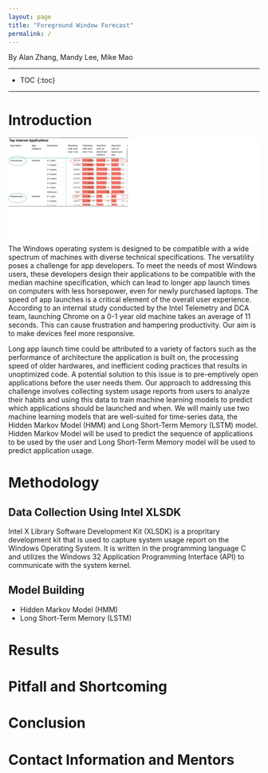 ```yaml
---
layout: page
title: "Foreground Window Forecast"
permalink: /
---
```

By Alan Zhang, Mandy Lee, Mike Mao

---
* TOC
{:toc}

---

# Introduction
<img src="assets\avg_launch_time.png" class="align-center" alt="Image of the average launch time of Google Chrome and Windows Explorer across machines of varying ages." />
The Windows operating system is designed to be compatible with a wide spectrum of machines with diverse technical specifications. The versatility poses a challenge for app developers. To meet the needs of most Windows users, these developers design their applications to be compatible with the median machine specification, which can lead to longer app launch times on computers with less horsepower, even for newly purchased laptops. The speed of app launches is a critical element of the overall user experience. According to an internal study conducted by the Intel Telemetry and DCA team, launching Chrome on a 0-1 year old machine takes an average of 11 seconds. This can cause frustration and hampering productivity. Our aim is to make devices feel more responsive.

Long app launch time could be attributed to a variety of factors such as the performance of architecture the application is built on, the processing speed of older hardwares, and inefficient coding practices that results in unoptimized code. A potential solution to this issue is to pre-emptively open applications before the user needs them. Our approach to addressing this challenge involves collecting system usage reports from users to analyze their habits and using this data to train machine learning models to predict which applications should be launched and when. We will mainly use two machine learning models that are well-suited for time-series data, the Hidden Markov Model (HMM) and Long Short-Term Memory (LSTM) model. Hidden Markov Model will be used to predict the sequence of applications to be used by the user and Long Short-Term Memory model will be used to predict application usage.

# Methodology

## Data Collection Using Intel XLSDK
Intel X Library Software Development Kit (XLSDK) is a propritary development kit that is used to capture system usage report on the Windows Operating System. It is written in the programming language C and utilizes the Windows 32 Application Programming Interface (API) to communicate with the system kernel.


## Model Building
- Hidden Markov Model (HMM)
- Long Short-Term Memory (LSTM)


# Results

# Pitfall and Shortcoming

# Conclusion

# Contact Information and Mentors

